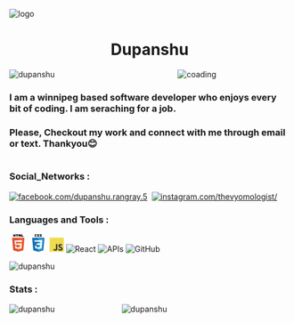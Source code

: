 <!--
**Dupanshu/Dupanshu** is a ✨ _special_ ✨ repository because its `README.md` (this file) appears on your GitHub profile.

Here are some ideas to get you started:

- 🔭 I’m currently working on ...
- 🌱 I’m currently learning ...
- 👯 I’m looking to collaborate on ...
- 🤔 I’m looking for help with ...
- 💬 Ask me about ...
- 📫 How to reach me: ...
- 😄 Pronouns: ...
- ⚡ Fun fact: ...
-->

![logo](https://wallpapers.com/images/hd/ultrawide-aesthetic-7qegghybz7ab8a7q.webp)

<h1 align="center">Dupanshu</h1>
<img align="right" width="40%" alt="coading" src="https://en.idei.club/uploads/posts/2023-06/1686321156_en-idei-club-p-programing-language-dizain-7.jpg">
<p align="left"> <img height="22" src="https://komarev.com/ghpvc/?username=dupanshu&label=Profile%20views&color=00003d&style=flat" alt="dupanshu" /> </p>

<h3 align="left">I am a winnipeg based software developer who enjoys every bit of coding. I am seraching for a job.</h3>
<h3 align="left">Please, Checkout my work and connect with me through email or text. Thankyou😊</h3>

<h1></h1>
<h3 align="left">Social_Networks :</h3>
<p align="left">
<a href="https://www.facebook.com/dupanshu.rangray.5" target="_blank"><img align="center" src="https://static.vecteezy.com/system/resources/previews/023/741/223/non_2x/facebook-logo-icon-social-media-icon-free-png.png" alt="facebook.com/dupanshu.rangray.5" title= "facebook" height="30" width="30" /></a>&nbsp;
<a href="https://www.instagram.com/thevyomologist" target="_blank"><img align="center" src="https://static.vecteezy.com/system/resources/previews/017/743/718/non_2x/instagram-icon-logo-free-png.png" alt="instagram.com/thevyomologist/" title= "instagram" height="30" width="30" /></a>
</p>

<h3 align="left">Languages and Tools :</h3>
<p align="left">
  <img src="https://raw.githubusercontent.com/devicons/devicon/master/icons/html5/html5-original-wordmark.svg" alt="html5"
  title= "HTML-5" width="32" height="32"/>
  <img src="https://raw.githubusercontent.com/devicons/devicon/master/icons/css3/css3-original-wordmark.svg" alt="css3" title= "CSS" width="32" height="32"/>
  <img src="https://raw.githubusercontent.com/devicons/devicon/master/icons/javascript/javascript-original.svg" alt="javascript" title= "JavaScript" width="26" height="26"/>
  <img src="https://upload.wikimedia.org/wikipedia/commons/thumb/3/30/React_Logo_SVG.svg/768px-React_Logo_SVG.svg.png" alt="React" title= "React_JS" width="26" height="26"/>
  <img src="https://blog.postman.com/wp-content/uploads/2021/03/APIs-in-Postman-e1616786230943.png" alt="APIs" title= "APIs" width="30" height="30"/>
  <img src="https://github.githubassets.com/assets/GitHub-Mark-ea2971cee799.png" alt="GitHub" title= "GitHub" width="30" height="30"/>
</p>

<p>
  <img width="35%" src="https://github-readme-stats.vercel.app/api/top-langs?username=dupanshu&show_icons=true&locale=en&layout=compact" alt="dupanshu" /> 
</p>

<h3 align="left">Stats :</h3>
<p><img align="left" width="40%" src="https://github-readme-stats.vercel.app/api?username=dupanshu&show_icons=true&locale=en" alt="dupanshu" />
   <img width="42%" src="https://github-readme-streak-stats.herokuapp.com/?user=dupanshu&" alt="dupanshu" />
</p>
<h1></h1>

